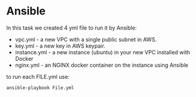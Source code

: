 # Ansible


In this task we created 4 yml file to run it by Ansible:

- vpc.yml - a new VPC with a single public subnet in AWS.
- key.yml - a new key in AWS keypair.
- instance.yml - a new instance (ubuntu) in your new VPC installed with Docker
- nginx.yml - an NGINX docker container on the instance using Ansible

to run each FILE.yml use:
```sh
ansible-playbook File.yml
```



